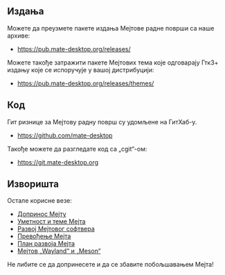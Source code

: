 <!--
.. link:
.. description:
.. tags: Development
.. date: 2011-12-05 12:00:30
.. title: Development
.. slug: development
-->

## Издања

Можете да преузмете пакете издања Мејтове радне површи са наше архиве:

  * <https://pub.mate-desktop.org/releases/>

Можете такође затражити пакете Мејтових тема које одговарају Гтк3+ издању 
које се испоручује у вашој дистрибуцији:

  * <https://pub.mate-desktop.org/releases/themes/>

## Код

Гит ризнице за Мејтову радну површ су удомљене на ГитХаб-у.

  * <https://github.com/mate-desktop>

Такође можете да разгледате код са „cgit“-ом:

  * <https://git.mate-desktop.org>

## Изворишта

 Остале корисне везе:

  * [Допринос Мејту](https://wiki.mate-desktop.org/introduction/contributing/)
  * [Уметност и теме Мејта](https://wiki.mate-desktop.org/contributing/artwork-and-themes/getting-started/)
  * [Развој Мејтовог софтвера](https://wiki.mate-desktop.org/contributing/software-development/getting-started/)
  * [Превођење Мејта](https://wiki.mate-desktop.org/contributing/translation/getting-started/)
  * [План развоја Мејта](https://wiki.mate-desktop.org/developers-corner/roadmap/)
  * [Мејтов „Wayland“ и „Meson“](https://wiki.mate-desktop.org/developers-corner/wayland-meson/)

Не либите се да допринесете и да се збавите побољшавањем Мејта!
